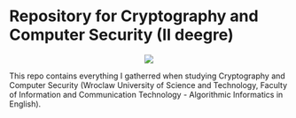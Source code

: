 # Repository for Cryptography and Computer Security (II deegre)
<p align="center">
  <img src="https://toppng.com/uploads/preview/white-rose-11546675161zwzikbxepq.png" />
</p>
This repo contains everything I gatherred when studying Cryptography and Computer Security (Wroclaw University of Science and Technology, Faculty of Information and Communication Technology - Algorithmic Informatics in English).